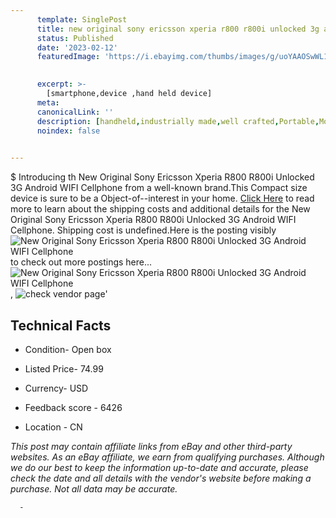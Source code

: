 ```yaml
---
      template: SinglePost
      title: new original sony ericsson xperia r800 r800i unlocked 3g android wifi cellphone
      status: Published
      date: '2023-02-12'
      featuredImage: 'https://i.ebayimg.com/thumbs/images/g/uoYAAOSwWL1dX541/s-l225.jpg'
       

      excerpt: >-
        [smartphone,device ,hand held device]
      meta:
      canonicalLink: ''
      description: [handheld,industrially made,well crafted,Portable,Mobile,Compact,Convenient,Lightweight,Maneuverable,Man-portable,Miniature,Carriable,Hand-held,Light,Holdable,Transportable,Mobile device,Pocket-sized,On-the-go,Wireless,Cordless,Compact size,Convenient size, smartphone,device ,hand held device]
      noindex: false
      

---
```

$
      Introducing th New Original Sony Ericsson Xperia R800 R800i Unlocked 3G Android WIFI Cellphone from a well-known brand.This Compact size device  is sure to be a Object-of--interest in your home. [Click Here](https://www.ebay.com/itm/254338435150?hash=item3b37c0884e%3Ag%3AuoYAAOSwWL1dX541&mkevt=1&mkcid=1&mkrid=711-53200-19255-0&campid=%253CePNCampaignId%253E&customid=%253CreferenceId%253E&toolid=10049) to read more to learn about the shipping costs and additional details for the New Original Sony Ericsson Xperia R800 R800i Unlocked 3G Android WIFI Cellphone. Shipping cost is undefined.Here is the posting visibly ![New Original Sony Ericsson Xperia R800 R800i Unlocked 3G Android WIFI Cellphone](https://i.ebayimg.com/thumbs/images/g/uoYAAOSwWL1dX541/s-l225.jpg) to check out more postings here... ![New Original Sony Ericsson Xperia R800 R800i Unlocked 3G Android WIFI Cellphone](https://i.ebayimg.com/images/g/uoYAAOSwWL1dX541/s-l960.jpg), ![check vendor page](https://origin-galleryplus.ebayimg.com/ws/web/254338435150_2_0_1/225x225.jpg,https://origin-galleryplus.ebayimg.com/ws/web/254338435150_3_0_1/225x225.jpg)'

      

 ## Technical Facts 



     
      

 - Condition- Open box 


      

 - Listed Price- 74.99 


      

 - Currency- USD 


      

 - Feedback score - 6426 


      

 - Location - CN 


      
      

 *_This post may contain affiliate links from eBay and other third-party websites. As an eBay affiliate, we earn from qualifying purchases. Although we do our best to keep the information up-to-date and accurate, please check the date and all details with the vendor's website before making a purchase. Not all data may be accurate._*




      -
